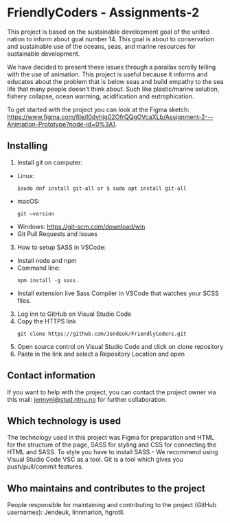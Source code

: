# FriendlyCoders - Assignments-2
This project is based on the sustainable development goal of the united nation to inform about goal number 14. This goal is about to conservation and sustainable use of the oceans, seas, and marine resources for sustainable development.

We have decided to present these issues through a parallax scrolly telling with the use of animation. 
This project is useful because it informs and educates about the problem that is below seas and build empathy to the sea life that many people doesn’t think about. Such like plastic/marine solution, fishery collapse, ocean warming, acidification and eutrophication.

To get started with the project you can look at the Figma sketch: https://www.figma.com/file/l0dvhjg02OfrQQgOVcaXLb/Assignment-2---Animation-Prototype?node-id=0%3A1. 

## Installing
1.	Install git on computer:
- Linux:
  ``` 
  $sudo dnf install git-all or $ sudo apt install git-all
  ``` 
- macOS: 
  ``` 
  git –version
  ``` 
- Windows: https://git-scm.com/download/win
- Git Pull Requests and Issues
3.	How to setup SASS in VSCode:
- Install node and npm
- Command line: 
   ``` 
  npm install -g sass.
   ``` 
- Install extension live Sass Compiler in VSCode that watches your SCSS files.
3.	Log inn to GitHub on Visual Studio Code
4.	Copy the HTTPS link
      ``` 
      git clone https://github.com/Jendeuk/FriendlyCoders.git
      ```
6.	Open source control on Visual Studio Code and click on clone repository
7.	Paste in the link and select a Repository Location and open

## Contact information 
If you want to help with the project, you can contact the project owner via this mail: jennynl@stud.ntnu.no for further collaboration.

## Which technology is used
The technology used in this project was Figma for preparation and HTML for the structure of the page, SASS for styling and CSS for connecting the HTML and SASS. To style you have to install SASS - We recommend using Visual Studio Code VSC as a tool. 
Git is a tool which gives you push/pull/commit features.

## Who maintains and contributes to the project
People responsible for maintaining and contributing to the project (GitHub usernames): Jendeuk, linnmarion, hgrotli.
